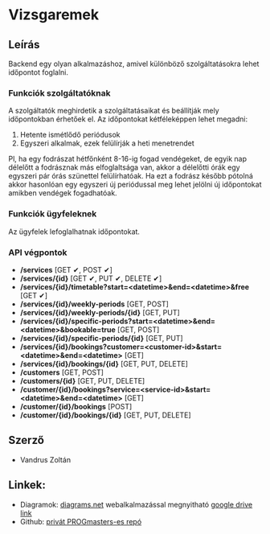 # Vizsgaremek

## Leírás

Backend egy olyan alkalmazáshoz, amivel különböző szolgáltatásokra lehet időpontot foglalni.

### Funkciók szolgáltatóknak

A szolgáltatók meghirdetik a szolgáltatásaikat és beállítják mely időpontokban érhetőek el.
Az időpontokat kétféleképpen lehet megadni:

1. Hetente ismétlődő periódusok
2. Egyszeri alkalmak, ezek felülírják a heti menetrendet

Pl, ha egy fodrászat hétfőnként 8-16-ig fogad vendégeket, de egyik nap délelőtt a fodrásznak más elfoglaltsága van,
akkor a délelőtti órák egy egyszeri pár órás szünettel felülírhatóak. Ha ezt a fodrász később pótolná akkor hasonlóan
egy egyszeri új periódussal meg lehet jelölni új időpontokat amikben vendégek fogadhatóak.

### Funkciók ügyfeleknek

Az ügyfelek lefoglalhatnak időpontokat.

### API végpontok

- **/services** [GET ✔, POST ✔]
- **/services/{id}** [GET ✔, PUT ✔, DELETE ✔]
- **/services/{id}/timetable?start=\<datetime\>&end=\<datetime\>&free** [GET ✔]
- **/services/{id}/weekly-periods** [GET, POST]
- **/services/{id}/weekly-periods/{id}** [GET, PUT]
- **/services/{id}/specific-periods?start=\<datetime\>&end=\<datetime\>&bookable=true** [GET, POST]
- **/services/{id}/specific-periods/{id}** [GET, PUT]
- **/services/{id}/bookings?customer=\<customer-id\>&start=\<datetime\>&end=\<datetime\>** [GET]
- **/services/{id}/bookings/{id}** [GET, PUT, DELETE]
- **/customers** [GET, POST]
- **/customers/{id}** [GET, PUT, DELETE]
- **/customer/{id}/bookings?service=\<service-id\>&start=\<datetime\>&end=\<datetime\>** [GET]
- **/customer/{id}/bookings** [POST]
- **/customer/{id}/bookings/{id}** [GET, PUT, DELETE]

## Szerző

- Vandrus Zoltán

## Linkek:

- Diagramok: [diagrams.net](https://app.diagrams.net) webalkalmazással
  megnyitható [google drive link](https://drive.google.com/file/d/12AK1elUCa2w8mthzNqpbRXYZbONwvwBY/view?usp=sharing)
- Github: [privát PROGmasters-es repó](https://github.com/PM-VallalatiBackend-SV2/vizsgaremek-Szunti)